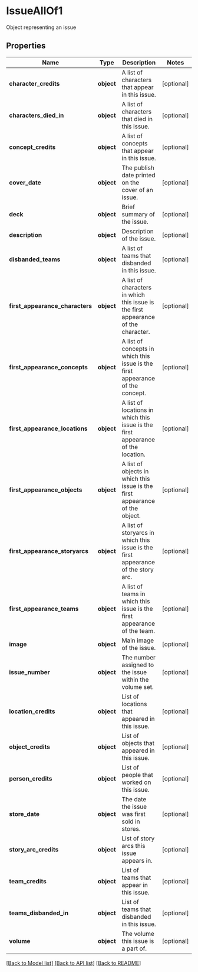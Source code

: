 # IssueAllOf1

Object representing an issue
## Properties
Name | Type | Description | Notes
------------ | ------------- | ------------- | -------------
**character_credits** | **object** | A list of characters that appear in this issue. | [optional] 
**characters_died_in** | **object** | A list of characters that died in this issue. | [optional] 
**concept_credits** | **object** | A list of concepts that appear in this issue. | [optional] 
**cover_date** | **object** | The publish date printed on the cover of an issue. | [optional] 
**deck** | **object** | Brief summary of the issue. | [optional] 
**description** | **object** | Description of the issue. | [optional] 
**disbanded_teams** | **object** | A list of teams that disbanded in this issue. | [optional] 
**first_appearance_characters** | **object** | A list of characters in which this issue is the first appearance of the character. | [optional] 
**first_appearance_concepts** | **object** | A list of concepts in which this issue is the first appearance of the concept. | [optional] 
**first_appearance_locations** | **object** | A list of locations in which this issue is the first appearance of the location. | [optional] 
**first_appearance_objects** | **object** | A list of objects in which this issue is the first appearance of the object. | [optional] 
**first_appearance_storyarcs** | **object** | A list of storyarcs in which this issue is the first appearance of the story arc. | [optional] 
**first_appearance_teams** | **object** | A list of teams in which this issue is the first appearance of the team. | [optional] 
**image** | **object** | Main image of the issue. | [optional] 
**issue_number** | **object** | The number assigned to the issue within the volume set. | [optional] 
**location_credits** | **object** | List of locations that appeared in this issue. | [optional] 
**object_credits** | **object** | List of objects that appeared in this issue. | [optional] 
**person_credits** | **object** | List of people that worked on this issue. | [optional] 
**store_date** | **object** | The date the issue was first sold in stores. | [optional] 
**story_arc_credits** | **object** | List of story arcs this issue appears in. | [optional] 
**team_credits** | **object** | List of teams that appear in this issue. | [optional] 
**teams_disbanded_in** | **object** | List of teams that disbanded in this issue. | [optional] 
**volume** | **object** | The volume this issue is a part of. | [optional] 

[[Back to Model list]](../README.md#documentation-for-models) [[Back to API list]](../README.md#documentation-for-api-endpoints) [[Back to README]](../README.md)


